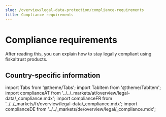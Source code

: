 ```yaml
---
slug: /overview/legal-data-protection/compliance-requirements
title: Compliance requirements
---
```

# Compliance requirements

After reading this, you can explain how to stay legally compliant using fiskaltrust products.

## Country-specific information

import Tabs from '@theme/Tabs';
import TabItem from '@theme/TabItem';
import complianceAT from '../../_markets/at/overview/legal-data/_compliance.mdx';
import complianceFR from '../../_markets/fr/overview/legal-data/_compliance.mdx';
import complianceDE from '../../_markets/de/overview/legal/_compliance.mdx';

<Tabs groupId="market">

  <TabItem value="AT" label="Austria">
       <complianceAT />
  </TabItem>

  <TabItem value="FR" label="France">
       <complianceFR />
  </TabItem>

  <TabItem value="DE" label="Germany">
       <complianceDE />
  </TabItem>

</Tabs>
